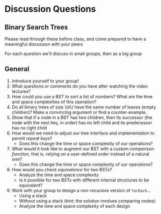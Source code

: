 # Discussion Questions

## Binary Search Trees

Please read through these before class, and come prepared to have a meaningful discussion with your peers

For each question we'll discuss in small groups, then as a big group

## General

1. Introduce yourself to your group!
1. What questions or comments do you have after watching the video lectures?
1. How could you use a BST to sort a list of numbers? What are the time and space complexities of this operation?
1. Do all binary trees of size \\(n\\) have the same number of leaves (empty children)? Make a convincing argument or find a counter-example.
1. Show that if a node in a BST has two children, then its successor (the node with the next key, in order) has no left child and its predecessor has no right child
1. How would we need to adjust our tree interface and implementation to permit _repeat keys_?
    - Does this change the time or space complexity of our operations?
1. What would it look like to augment our BST with a _custom comparison function_, that is, relying on a user-defined order instead of a natural one?
    - Does this change the time or space complexity of our operations?
1. How would you check _equivalence_ for two BSTs?
    - Analyze the time and space complexity
    - Is it possible for two BSTs with different internal structures to be equivalent?
1. Work with your group to design a non-recursive version of `forEach`...
    - Using a stack
    - Without using a stack (hint: the solution involves comparing nodes)
    - Analyze the time and space complexity of each design
